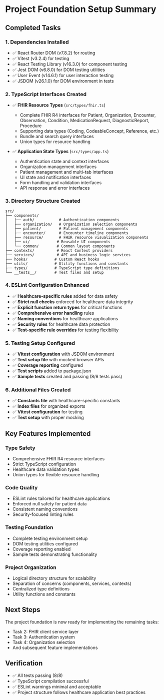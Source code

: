 # Project Foundation Setup Summary

## Completed Tasks

### 1. Dependencies Installed
- ✅ React Router DOM (v7.8.2) for routing
- ✅ Vitest (v3.2.4) for testing
- ✅ React Testing Library (v16.3.0) for component testing
- ✅ Jest DOM (v6.8.0) for DOM testing utilities
- ✅ User Event (v14.6.1) for user interaction testing
- ✅ JSDOM (v26.1.0) for DOM environment in tests

### 2. TypeScript Interfaces Created
- ✅ **FHIR Resource Types** (`src/types/fhir.ts`)
  - Complete FHIR R4 interfaces for Patient, Organization, Encounter, Observation, Condition, MedicationRequest, DiagnosticReport, Procedure
  - Supporting data types (Coding, CodeableConcept, Reference, etc.)
  - Bundle and search query interfaces
  - Union types for resource handling

- ✅ **Application State Types** (`src/types/app.ts`)
  - Authentication state and context interfaces
  - Organization management interfaces
  - Patient management and multi-tab interfaces
  - UI state and notification interfaces
  - Form handling and validation interfaces
  - API response and error interfaces

### 3. Directory Structure Created
```
src/
├── components/
│   ├── auth/           # Authentication components
│   ├── organization/   # Organization selection components
│   ├── patient/        # Patient management components
│   ├── encounter/      # Encounter timeline components
│   ├── resource/       # FHIR resource visualization components
│   ├── ui/            # Reusable UI components
│   └── common/        # Common layout components
├── contexts/          # React Context providers
├── services/          # API and business logic services
├── hooks/            # Custom React hooks
├── utils/            # Utility functions and constants
├── types/            # TypeScript type definitions
└── __tests__/        # Test files and setup
```

### 4. ESLint Configuration Enhanced
- ✅ **Healthcare-specific rules** added for data safety
- ✅ **Strict null checks** enforced for healthcare data integrity
- ✅ **Explicit function return types** for critical functions
- ✅ **Comprehensive error handling** rules
- ✅ **Naming conventions** for healthcare applications
- ✅ **Security rules** for healthcare data protection
- ✅ **Test-specific rule overrides** for testing flexibility

### 5. Testing Setup Configured
- ✅ **Vitest configuration** with JSDOM environment
- ✅ **Test setup file** with mocked browser APIs
- ✅ **Coverage reporting** configured
- ✅ **Test scripts** added to package.json
- ✅ **Sample tests** created and passing (8/8 tests pass)

### 6. Additional Files Created
- ✅ **Constants file** with healthcare-specific constants
- ✅ **Index files** for organized exports
- ✅ **Vitest configuration** for testing
- ✅ **Test setup** with proper mocking

## Key Features Implemented

### Type Safety
- Comprehensive FHIR R4 resource interfaces
- Strict TypeScript configuration
- Healthcare data validation types
- Union types for flexible resource handling

### Code Quality
- ESLint rules tailored for healthcare applications
- Enforced null safety for patient data
- Consistent naming conventions
- Security-focused linting rules

### Testing Foundation
- Complete testing environment setup
- DOM testing utilities configured
- Coverage reporting enabled
- Sample tests demonstrating functionality

### Project Organization
- Logical directory structure for scalability
- Separation of concerns (components, services, contexts)
- Centralized type definitions
- Utility functions and constants

## Next Steps
The project foundation is now ready for implementing the remaining tasks:
- Task 2: FHIR client service layer
- Task 3: Authentication system
- Task 4: Organization selection
- And subsequent feature implementations

## Verification
- ✅ All tests passing (8/8)
- ✅ TypeScript compilation successful
- ✅ ESLint warnings minimal and acceptable
- ✅ Project structure follows healthcare application best practices